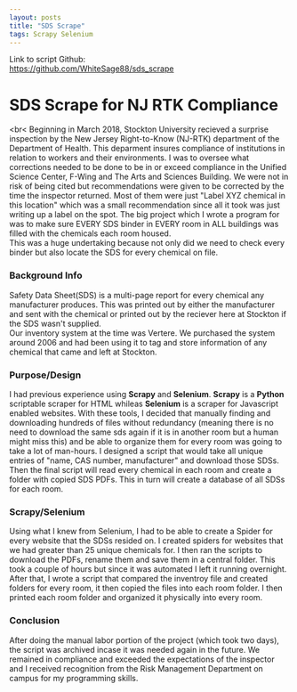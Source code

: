 ```yaml
---
layout: posts
title: "SDS Scrape"
tags: Scrapy Selenium
---
```



Link to script Github:
<br><link>https://github.com/WhiteSage88/sds_scrape</link>
<br>
<h1>SDS Scrape for NJ RTK Compliance</h1> 

<br<
Beginning in March 2018, Stockton University recieved a surprise inspection by the New Jersey Right-to-Know (NJ-RTK) department
of the Department of Health. This deparment insures compliance of institutions in relation to workers and their environments.
I was to oversee what corrections needed to be done to be in or exceed compliance in the Unified Science Center, F-Wing and 
The Arts and Sciences Building. We were not in risk of being cited but recommendations were given to be corrected by the time 
the inspector returned. Most of them were just "Label XYZ chemical in this location" which was a small recommendation since all
it took was just writing up a label on the spot. The big project which I wrote a program for was to make sure EVERY SDS binder
in EVERY room in ALL buildings was filled with the chemicals each room housed.
<br>
This was a huge undertaking because not only did we need to check every binder but also locate the SDS for every chemical on
file.

<h3>Background Info</h3>

Safety Data Sheet(SDS) is a multi-page report for every chemical any manufacturer produces.
This was printed out by either the manufacturer and sent with the chemical or printed out by the reciever here at Stockton if 
the SDS wasn't supplied. 
<br>
Our inventory system at the time was Vertere. We purchased the system around 2006 and had been using it to tag and store information
of any chemical that came and left at Stockton. 
<h3>Purpose/Design</h3>

I had previous experience using <b>Scrapy</b> and <b>Selenium</b>. <b>Scrapy</b> is a <b>Python</b> scriptable scraper for HTML whileas <b>Selenium</b> is a scraper for Javascript enabled websites. With these tools, I decided that manually finding and downloading hundreds of files without redundancy (meaning there is no need to download the same sds again if it is in another room but a human might miss this) and be able to organize them for every room was going to take a lot of man-hours. I designed a script that would take all unique entries of "name, CAS number, manufacturer" and download those SDSs. Then the final script will read every chemical in each room and create a folder with copied SDS PDFs. This in turn will create a database of all SDSs for each room. 
<h3>Scrapy/Selenium</h3>
Using what I knew from Selenium, I had to be able to create a Spider for every website that the SDSs resided on. I created spiders for websites that we had greater than 25 unique chemicals for. I then ran the scripts to download the PDFs, rename them and save them in a central folder. This took a couple of hours but since it was automated I left it running overnight.
<br>
After that, I wrote a script that compared the inventroy file and created folders for every room, it then copied the files into each room folder. I then printed each room folder and organized it physically into every room. 
<h3>Conclusion</h3>
After doing the manual labor portion of the project (which took two days), the script was archived incase it was needed again in the future. We remained in compliance and exceeded the expectations of the inspector and I received recognition from the Risk Management Department on campus for my programming skills. 

